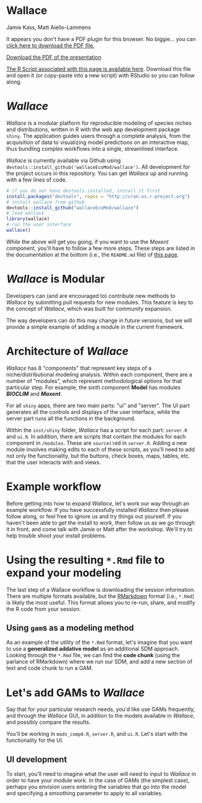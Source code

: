 # Wallace
Jamie Kass, Matt Aiello-Lammens  



<div>
<object data="3_4_assets/Wallace_Intro.pdf" type="application/pdf" width="100%" height="650px"> 
  <p>It appears you don't have a PDF plugin for this browser.
   No biggie... you can <a href="3_4_assets/Wallace_Intro.pdf">click here to
  download the PDF file.</a></p>  
 </object>
 </div>
 
 <p><a href="3_4_assets/Wallace_Intro.pdf">Download the PDF of the presentation</a></p>  

[<i class="fa fa-file-code-o fa-3x" aria-hidden="true"></i> The R Script associated with this page is available here](3_4_wallace.R).  Download this file and open it (or copy-paste into a new script) with RStudio so you can follow along.  

# *Wallace*

*Wallace* is a modular platform for reproducible modeling of species niches and distributions, written in R with the web app development package `shiny`. The application guides users through a complete analysis, from the acquisition of data to visualizing model predictions on an interactive map, thus bundling complex workflows into a single, streamlined interface.

*Wallace* is currently available via Github using `devtools::install_github('wallaceEcoMod/wallace')`. All development for the project occurs in this repository. You can get *Wallace* up and running with a few lines of code.


```r
# if you do not have devtools installed, install it first
install.packages("devtools", repos = "http://cran.us.r-project.org")
# install wallace from github
devtools::install_github("wallaceEcoMod/wallace")
# load wallace
library(wallace)
# run the user interface
wallace()
```

While the above will get you going, if you want to use the *Maxent* component, you'll have to follow a few more steps.
These steps are listed in the documentation at the bottom (i.e., the `README.md` file) of [this page](https://github.com/wallaceEcoMod/wallace).

# *Wallace* is **Modular**

Developers can (and are encouraged to) contribute new methods to *Wallace* by submitting pull requests for new modules. This feature is key to the concept of *Wallace*, which was built for community expansion.

The way developers can do this may change in future versions, but we will provide a simple example of adding a module in the current framework.

# Architecture of *Wallace*

*Wallace* has 8 "components" that represent key steps of a niche/distributional modeling analysis. Within each component, there are a number of "modules", which represent methodological options for that particular step. For example, the sixth component **Model** has modules ***BIOCLIM*** and ***Maxent***.

For all `shiny` apps, there are two main parts: "ui" and "server". The UI part generates all the controls and displays of the user interface, while the server part runs all the functions in the background.

Within the `inst/shiny` folder, *Wallace* has a script for each part: `server.R` and `ui.R`. In addition, there are scripts that contain the modules for each component in `/modules`. These are `source()`ed in `server.R`. Adding a new module involves making edits to each of these scripts, as you'll need to add not only the functionality, but the buttons, check boxes, maps, tables, etc. that the user interacts with and views.


# Example workflow

Before getting into how to expand *Wallace*, let's work our way through an example workflow. If you have successfully installed *Wallace* then please follow along, or feel free to ignore us and try things out yourself. If you haven't been able to get the install to work, then follow us as we go through it in front, and come talk with Jamie or Matt after the workshop. We'll try to help trouble shoot your install problems. 

# Using the resulting `*.Rmd` file to expand your modeling

The last step of a Wallace workflow is downloading the session information. There are multiple formats available, but the [RMarkdown](http://rmarkdown.rstudio.com/) format (i.e., `*.Rmd`) is likely the most useful. This format allows you to re-run, share, and modify the R code from your session. 

## Using `gam`s as a modeling method

As an example of the utility of the `*.Rmd` format, let's imagine that you want to use a **generalized addative model** as an additional SDM approach. Looking through the `*.Rmd` file, we can find the **code chunk** (using the parlance of RMarkdown) where we run our SDM, and add a new section of text and code chunk to run a GAM.

# Let's add GAMs to *Wallace*

Say that for your particular research needs, you'd like use GAMs frequently, and through the *Wallace* GUI, in addition to the models available in *Wallace*, and possibly compare the results.

You'll be working in `mods_comp6.R`, `server.R`, and `ui.R`. Let's start with the functionality for the UI.

## UI development

To start, you'll need to imagine what the user will need to input to *Wallace* in order to have your module work. In the case of GAMs (the simplest case), perhaps you envision users entering the variables that go into the model and specifying a smoothing parameter to apply to all variables.








